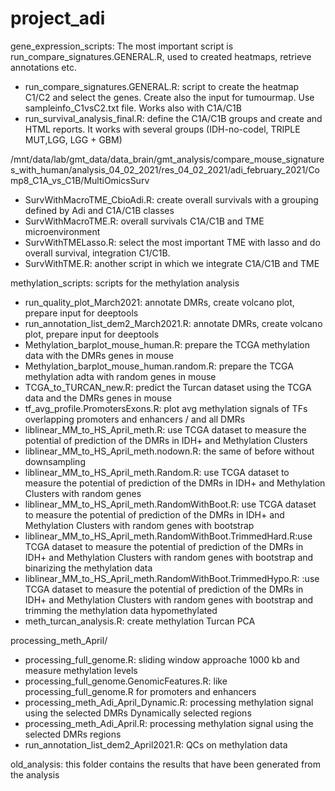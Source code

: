 # project_adi

gene_expression_scripts: The most important script is run_compare_signatures.GENERAL.R, used to created heatmaps, retrieve annotations etc.

- run_compare_signatures.GENERAL.R: script to create the heatmap C1/C2 and select the genes. Create also the input for tumourmap. Use sampleinfo_C1vsC2.txt file. Works also with C1A/C1B
- run_survival_analysis_final.R: define the C1A/C1B groups and create and HTML reports. It works with several groups (IDH-no-codel, TRIPLE MUT,LGG, LGG + GBM)

/mnt/data/lab/gmt_data/data_brain/gmt_analysis/compare_mouse_signatures_with_human/analysis_04_02_2021/res_04_02_2021/adi_february_2021/Comp8_C1A_vs_C1B/MultiOmicsSurv
- SurvWithMacroTME_CbioAdi.R: create overall survivals with a grouping defined by Adi and C1A/C1B classes
- SurvWithMacroTME.R: overall survivals C1A/C1B and TME microenvironment 
- SurvWithTMELasso.R: select the most important TME with lasso and do overall survival, integration C1/C1B.
- SurvWithTME.R: another script in which we integrate C1A/C1B and TME


methylation_scripts: scripts for the methylation analysis
- run_quality_plot_March2021: annotate DMRs, create volcano plot, prepare input for deeptools
- run_annotation_list_dem2_March2021.R: annotate DMRs, create volcano plot, prepare input for deeptools
- Methylation_barplot_mouse_human.R: prepare the TCGA methylation data with the DMRs genes in mouse
- Methylation_barplot_mouse_human.random.R: prepare the TCGA methylation adta with random genes in mouse
- TCGA_to_TURCAN_new.R: predict the Turcan dataset using the TCGA data and the DMRs genes in mouse
- tf_avg_profile.PromotersExons.R: plot avg methylation signals of TFs overlapping promoters and enhancers / and all DMRs
- liblinear_MM_to_HS_April_meth.R: use TCGA dataset to measure the potential of prediction of the DMRs in IDH+ and Methylation Clusters
- liblinear_MM_to_HS_April_meth.nodown.R: the same of before without downsampling
- liblinear_MM_to_HS_April_meth.Random.R: use TCGA dataset to measure the potential of prediction of the DMRs in IDH+ and Methylation Clusters with random genes
- liblinear_MM_to_HS_April_meth.RandomWithBoot.R: use TCGA dataset to measure the potential of prediction of the DMRs in IDH+ and Methylation Clusters with random genes with bootstrap
- liblinear_MM_to_HS_April_meth.RandomWithBoot.TrimmedHard.R:use TCGA dataset to measure the potential of prediction of the DMRs in IDH+ and Methylation Clusters with random genes with bootstrap and binarizing the methylation data
- liblinear_MM_to_HS_April_meth.RandomWithBoot.TrimmedHypo.R: :use TCGA dataset to measure the potential of prediction of the DMRs in IDH+ and Methylation Clusters with random genes with bootstrap and trimming the methylation data hypomethylated
- meth_turcan_analysis.R: create methylation Turcan PCA

processing_meth_April/
- processing_full_genome.R: sliding window approache 1000 kb and measure methylation levels
- processing_full_genome.GenomicFeatures.R: like processing_full_genome.R for promoters and enhancers
- processing_meth_Adi_April_Dynamic.R: processing methylation signal using the selected DMRs Dynamically selected regions
- processing_meth_Adi_April.R: processing methylation signal using the selected DMRs regions
- run_annotation_list_dem2_April2021.R: QCs on methylation data

old_analysis: this folder contains the results that have been generated  from the analysis
